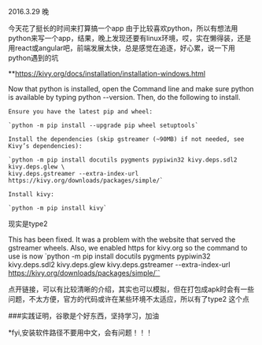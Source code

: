 2016.3.29   晚

今天花了挺长的时间来打算搞一个app
由于比较喜欢python，所以有想法用python来写一个app，结果，晚上发现还要有linux环境，哎，实在懒得装，还是用react或angular吧，前端发展太快，总是感觉在追逐，好心累，说一下用python遇到的坑

**https://kivy.org/docs/installation/installation-windows.html


Now that python is installed, open the Command line and make sure python is available by typing python --version. Then, do the following to install.

    Ensure you have the latest pip and wheel:

    `python -m pip install --upgrade pip wheel setuptools`

    Install the dependencies (skip gstreamer (~90MB) if not needed, see Kivy’s dependencies):

    `python -m pip install docutils pygments pypiwin32 kivy.deps.sdl2 kivy.deps.glew \
    kivy.deps.gstreamer --extra-index-url https://kivy.org/downloads/packages/simple/`

    Install kivy:

    `python -m pip install kivy`



现实是type2

This has been fixed. It was a problem with the website that served the gstreamer wheels. Also, we enabled https for kivy.org so the command to use is now 
`python -m pip install docutils pygments pypiwin32 kivy.deps.sdl2 kivy.deps.glew kivy.deps.gstreamer --extra-index-url https://kivy.org/downloads/packages/simple/``


点开链接，可以有比较清晰的介绍，其实也可以模拟，但在打包成apk时会有一些问题，不太方便，官方的代码或许在某些环境不太适应，所以有了type2 这个点


###实践证明，谷歌是个好东西，坚持学习，加油

*fyi,安装软件路径不要用中文，会有问题！！！